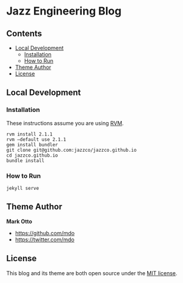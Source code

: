 # Jazz Engineering Blog



## Contents

- [Local Development](#local-development)
  - [Installation](#installation)
  - [How to Run](#how-to-run)
- [Theme Author](#theme-author)
- [License](#license)

## Local Development

### Installation
These instructions assume you are using [RVM](https://rvm.io/).

    rvm install 2.1.1
    rvm —default use 2.1.1
    gem install bundler
    git clone git@github.com:jazzco/jazzco.github.io
    cd jazzco.github.io
    bundle install

### How to Run

    jekyll serve

## Theme Author

**Mark Otto**
- <https://github.com/mdo>
- <https://twitter.com/mdo>


## License

This blog and its theme are both open source under the [MIT license](LICENSE.md).
